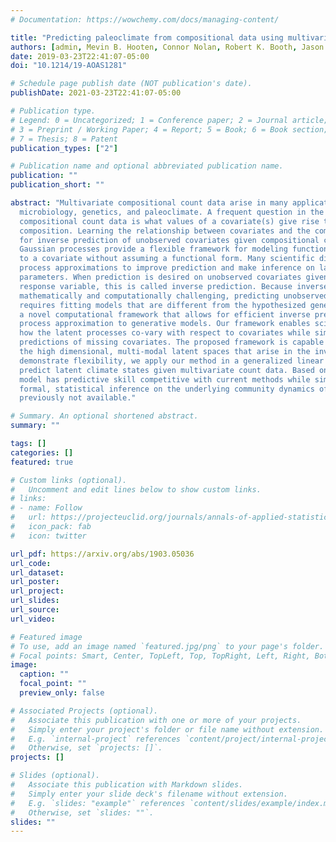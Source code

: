```yaml
---
# Documentation: https://wowchemy.com/docs/managing-content/

title: "Predicting paleoclimate from compositional data using multivariate Gaussian process inverse prediction"
authors: [admin, Mevin B. Hooten, Connor Nolan, Robert K. Booth, Jason McLachlan]
date: 2019-03-23T22:41:07-05:00
doi: "10.1214/19-AOAS1281"

# Schedule page publish date (NOT publication's date).
publishDate: 2021-03-23T22:41:07-05:00

# Publication type.
# Legend: 0 = Uncategorized; 1 = Conference paper; 2 = Journal article;
# 3 = Preprint / Working Paper; 4 = Report; 5 = Book; 6 = Book section;
# 7 = Thesis; 8 = Patent
publication_types: ["2"]

# Publication name and optional abbreviated publication name.
publication: ""
publication_short: ""

abstract: "Multivariate compositional count data arise in many applications including ecology,
  microbiology, genetics, and paleoclimate. A frequent question in the analysis of multivariate
  compositional count data is what values of a covariate(s) give rise to the observed
  composition. Learning the relationship between covariates and the compositional count allows
  for inverse prediction of unobserved covariates given compositional count observations.
  Gaussian processes provide a flexible framework for modeling functional responses with respect
  to a covariate without assuming a functional form. Many scientific disciplines use Gaussian
  process approximations to improve prediction and make inference on latent processes and
  parameters. When prediction is desired on unobserved covariates given realizations of the
  response variable, this is called inverse prediction. Because inverse prediction is
  mathematically and computationally challenging, predicting unobserved covariates often
  requires fitting models that are different from the hypothesized generative model. We present
  a novel computational framework that allows for efficient inverse prediction using a Gaussian
  process approximation to generative models. Our framework enables scientific learning about
  how the latent processes co-vary with respect to covariates while simultaneously providing
  predictions of missing covariates. The proposed framework is capable of efficiently exploring
  the high dimensional, multi-modal latent spaces that arise in the inverse problem. To
  demonstrate flexibility, we apply our method in a generalized linear model framework to
  predict latent climate states given multivariate count data. Based on cross-validation, our
  model has predictive skill competitive with current methods while simultaneously providing
  formal, statistical inference on the underlying community dynamics of the biological system
  previously not available."

# Summary. An optional shortened abstract.
summary: ""

tags: []
categories: []
featured: true

# Custom links (optional).
#   Uncomment and edit lines below to show custom links.
# links:
# - name: Follow
#   url: https://projecteuclid.org/journals/annals-of-applied-statistics/volume-13/issue-4/Predicting-paleoclimate-from-compositional-data-using-multivariate-Gaussian-process-inverse/10.1214/19-AOAS1281.short
#   icon_pack: fab
#   icon: twitter

url_pdf: https://arxiv.org/abs/1903.05036
url_code:
url_dataset:
url_poster:
url_project:
url_slides:
url_source:
url_video:

# Featured image
# To use, add an image named `featured.jpg/png` to your page's folder. 
# Focal points: Smart, Center, TopLeft, Top, TopRight, Left, Right, BottomLeft, Bottom, BottomRight.
image:
  caption: ""
  focal_point: ""
  preview_only: false

# Associated Projects (optional).
#   Associate this publication with one or more of your projects.
#   Simply enter your project's folder or file name without extension.
#   E.g. `internal-project` references `content/project/internal-project/index.md`.
#   Otherwise, set `projects: []`.
projects: []

# Slides (optional).
#   Associate this publication with Markdown slides.
#   Simply enter your slide deck's filename without extension.
#   E.g. `slides: "example"` references `content/slides/example/index.md`.
#   Otherwise, set `slides: ""`.
slides: ""
---
```

